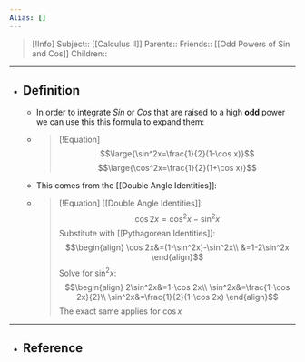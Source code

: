 ```yaml
---
Alias: []
---
```

> [!Info]
> Subject:: [[Calculus II]]
> Parents:: 
> Friends:: [[Odd Powers of Sin and Cos]]
> Children:: 
---
- ## Definition
	- In order to integrate $Sin$ or $Cos$ that are raised to a high **odd** power we can use this this formula to expand them:
	- > [!Equation]
	  > $$\large{\sin^2x=\frac{1}{2}(1-\cos x)}$$
	  > $$\large{\cos^2x=\frac{1}{2}(1+\cos x)}$$
	- This comes from the [[Double Angle Identities]]:
	- > [!Equation]
	  > [[Double Angle Identities]]:
	  > $$\cos 2x=\cos^2x-\sin^2x$$
	  > Substitute with [[Pythagorean Identities]]:
	  > $$\begin{align}
	  > \cos 2x&=(1-\sin^2x)-\sin^2x\\
	  > &=1-2\sin^2x
	  > \end{align}$$
	  > Solve for $\sin^2x$:
	  > $$\begin{align}
	  > 2\sin^2x&=1-\cos 2x\\
	  > \sin^2x&=\frac{1-\cos 2x}{2}\\
	  > \sin^2x&=\frac{1}{2}(1-\cos 2x)
	  > \end{align}$$
	  > The exact same applies for $\cos x$
---
- ## Reference